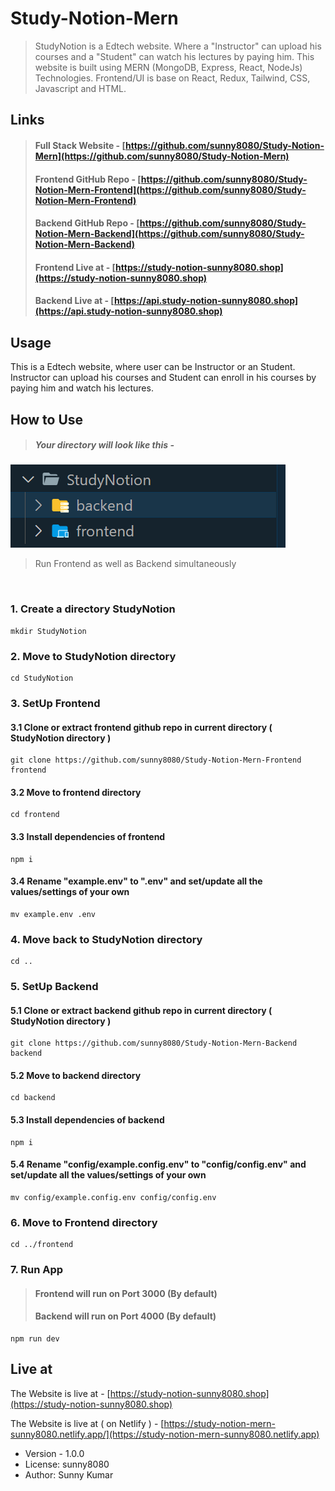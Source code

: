 # Study-Notion-Mern

> StudyNotion is a Edtech website. Where a "Instructor" can upload his courses and a "Student" can watch his lectures by paying him. This website is built using MERN (MongoDB, Express, React, NodeJs) Technologies. Frontend/UI is base on React, Redux, Tailwind, CSS, Javascript and HTML.

## Links

> #### Full Stack Website - [https://github.com/sunny8080/Study-Notion-Mern](https://github.com/sunny8080/Study-Notion-Mern)
>
> #### Frontend GitHub Repo - [https://github.com/sunny8080/Study-Notion-Mern-Frontend](https://github.com/sunny8080/Study-Notion-Mern-Frontend)
>
> #### Backend GitHub Repo - [https://github.com/sunny8080/Study-Notion-Mern-Backend](https://github.com/sunny8080/Study-Notion-Mern-Backend)
>
> #### Frontend Live at - [https://study-notion-sunny8080.shop](https://study-notion-sunny8080.shop)
>
> #### Backend Live at - [https://api.study-notion-sunny8080.shop](https://api.study-notion-sunny8080.shop)

## Usage

This is a Edtech website, where user can be Instructor or an Student. Instructor can upload his courses and Student can enroll in his courses by paying him and watch his lectures.

## How to Use

> ##### Your directory will look like this -

![Directory Structure](./studyNotion-dir.png)

> Run Frontend as well as Backend simultaneously

&nbsp;

### 1. Create a directory StudyNotion

```
mkdir StudyNotion
```

### 2. Move to StudyNotion directory

```
cd StudyNotion
```

### 3. SetUp Frontend

#### 3.1 Clone or extract frontend github repo in current directory ( StudyNotion directory )

```
git clone https://github.com/sunny8080/Study-Notion-Mern-Frontend frontend
```

#### 3.2 Move to frontend directory

```
cd frontend
```

#### 3.3 Install dependencies of frontend

```
npm i
```

#### 3.4 Rename "example.env" to ".env" and set/update all the values/settings of your own

```
mv example.env .env
```

### 4. Move back to StudyNotion directory

```
cd ..
```

### 5. SetUp Backend

#### 5.1 Clone or extract backend github repo in current directory ( StudyNotion directory )

```
git clone https://github.com/sunny8080/Study-Notion-Mern-Backend backend
```

#### 5.2 Move to backend directory

```
cd backend
```

#### 5.3 Install dependencies of backend

```
npm i
```

#### 5.4 Rename "config/example.config.env" to "config/config.env" and set/update all the values/settings of your own

```
mv config/example.config.env config/config.env
```

### 6. Move to Frontend directory

```
cd ../frontend
```

### 7. Run App

> #### Frontend will run on Port 3000 (By default)
>
> #### Backend will run on Port 4000 (By default)

```
npm run dev
```

## Live at

The Website is live at - [https://study-notion-sunny8080.shop](https://study-notion-sunny8080.shop)

>

The Website is live at ( on Netlify ) - [https://study-notion-mern-sunny8080.netlify.app/](https://study-notion-mern-sunny8080.netlify.app)

- Version - 1.0.0
- License: sunny8080
- Author: Sunny Kumar
